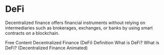 # DeFi

Decentralized finance offers financial instruments without relying on intermediaries such as brokerages, exchanges, or banks by using smart contracts on a blockchain.

<ResourceGroupTitle>Free Content</ResourceGroupTitle>
<BadgeLink colorScheme='yellow' badgeText='Read' href='https://www.investopedia.com/decentralized-finance-defi-5113835'>Decentralized Finance (DeFi) Definition</BadgeLink>
<BadgeLink colorScheme='yellow' badgeText='Read' href='https://www.coinbase.com/learn/crypto-basics/what-is-defi'>What is DeFi?</BadgeLink>
<BadgeLink badgeText='Watch' href='https://www.youtube.com/watch?v=17QRFlml4pA'>What is DeFi? (Decentralized Finance Animated)</BadgeLink>
